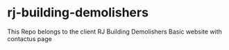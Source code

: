 # rj-building-demolishers
This Repo belongs to the client RJ Building Demolishers Basic website with contactus page
